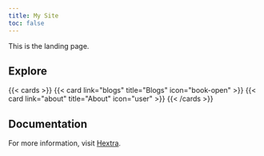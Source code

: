 ```yaml
---
title: My Site
toc: false
---
```


This is the landing page.

## Explore

{{< cards >}}
  {{< card link="blogs" title="Blogs" icon="book-open" >}}
  {{< card link="about" title="About" icon="user" >}}
{{< /cards >}}

## Documentation

For more information, visit [Hextra](https://imfing.github.io/hextra).
